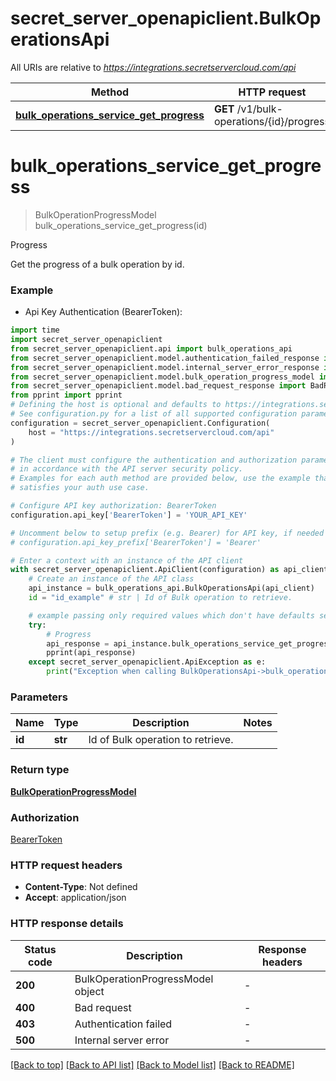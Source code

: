 # secret_server_openapiclient.BulkOperationsApi

All URIs are relative to *https://integrations.secretservercloud.com/api*

Method | HTTP request | Description
------------- | ------------- | -------------
[**bulk_operations_service_get_progress**](BulkOperationsApi.md#bulk_operations_service_get_progress) | **GET** /v1/bulk-operations/{id}/progress | Progress


# **bulk_operations_service_get_progress**
> BulkOperationProgressModel bulk_operations_service_get_progress(id)

Progress

Get the progress of a bulk operation by id.

### Example

* Api Key Authentication (BearerToken):

```python
import time
import secret_server_openapiclient
from secret_server_openapiclient.api import bulk_operations_api
from secret_server_openapiclient.model.authentication_failed_response import AuthenticationFailedResponse
from secret_server_openapiclient.model.internal_server_error_response import InternalServerErrorResponse
from secret_server_openapiclient.model.bulk_operation_progress_model import BulkOperationProgressModel
from secret_server_openapiclient.model.bad_request_response import BadRequestResponse
from pprint import pprint
# Defining the host is optional and defaults to https://integrations.secretservercloud.com/api
# See configuration.py for a list of all supported configuration parameters.
configuration = secret_server_openapiclient.Configuration(
    host = "https://integrations.secretservercloud.com/api"
)

# The client must configure the authentication and authorization parameters
# in accordance with the API server security policy.
# Examples for each auth method are provided below, use the example that
# satisfies your auth use case.

# Configure API key authorization: BearerToken
configuration.api_key['BearerToken'] = 'YOUR_API_KEY'

# Uncomment below to setup prefix (e.g. Bearer) for API key, if needed
# configuration.api_key_prefix['BearerToken'] = 'Bearer'

# Enter a context with an instance of the API client
with secret_server_openapiclient.ApiClient(configuration) as api_client:
    # Create an instance of the API class
    api_instance = bulk_operations_api.BulkOperationsApi(api_client)
    id = "id_example" # str | Id of Bulk operation to retrieve.

    # example passing only required values which don't have defaults set
    try:
        # Progress
        api_response = api_instance.bulk_operations_service_get_progress(id)
        pprint(api_response)
    except secret_server_openapiclient.ApiException as e:
        print("Exception when calling BulkOperationsApi->bulk_operations_service_get_progress: %s\n" % e)
```


### Parameters

Name | Type | Description  | Notes
------------- | ------------- | ------------- | -------------
 **id** | **str**| Id of Bulk operation to retrieve. |

### Return type

[**BulkOperationProgressModel**](BulkOperationProgressModel.md)

### Authorization

[BearerToken](../README.md#BearerToken)

### HTTP request headers

 - **Content-Type**: Not defined
 - **Accept**: application/json


### HTTP response details

| Status code | Description | Response headers |
|-------------|-------------|------------------|
**200** | BulkOperationProgressModel object |  -  |
**400** | Bad request |  -  |
**403** | Authentication failed |  -  |
**500** | Internal server error |  -  |

[[Back to top]](#) [[Back to API list]](../README.md#documentation-for-api-endpoints) [[Back to Model list]](../README.md#documentation-for-models) [[Back to README]](../README.md)


